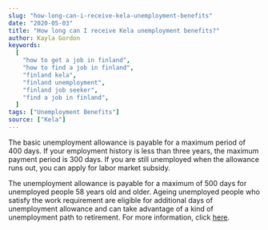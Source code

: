 ```yaml
---
slug: "how-long-can-i-receive-kela-unemployment-benefits"
date: "2020-05-03"
title: "How long can I receive Kela unemployment benefits?"
author: Kayla Gordon
keywords:
  [
    "how to get a job in finland",
    "how to find a job in finland",
    "finland kela",
    "finland unemployment",
    "finland job seeker",
    "find a job in finland",
  ]
tags: ["Unemployment Benefits"]
source: ["Kela"]
---
```


The basic unemployment allowance is payable for a maximum period of 400 days. If your employment history is less than three years, the maximum payment period is 300 days. If you are still unemployed when the allowance runs out, you can apply for labor market subsidy.

The unemployment allowance is payable for a maximum of 500 days for unemployed people 58 years old and older. Ageing unemployed people who satisfy the work requirement are eligible for additional days of unemployment allowance and can take advantage of a kind of unemployment path to retirement. For more information, click [here](https://www.kela.fi/web/en/basic-unemployment-allowance).
